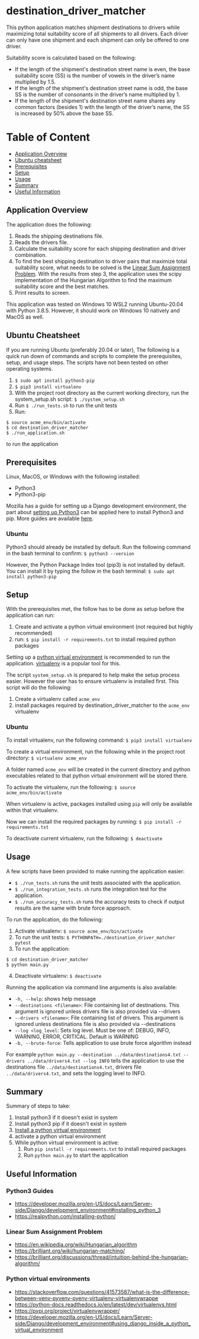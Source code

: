 # destination_driver_matcher
This python application matches shipment destinations to drivers while maximizing total suitability score of all shipments to all drivers. Each driver can only have one shipment and each shipment can only be offered to one driver.

Suitability score is calculated based on the following:
- If the length of the shipment's destination street name is even, the base suitability score (SS) is the number of vowels in the driver’s name multiplied by 1.5.
- If the length of the shipment's destination street name is odd, the base SS is the number of consonants in the driver’s name multiplied by 1.
- If the length of the shipment's destination street name shares any common factors (besides 1) with the length of the driver’s name, the SS is increased by 50% above the base SS.

# Table of Content
- [Application Overview](#application-overview)
- [Ubuntu cheatsheet](#ubuntu-cheatsheet)
- [Prerequisites](#prerequisites)
- [Setup](#setup)
- [Usage](#usage)
- [Summary](#summary)
- [Useful Information](#useful-information)

## Application Overview
The application does the following:
1. Reads the shipping destinations file.
2. Reads the drivers file.
3. Calculate the suitability score for each shipping destination and driver combination.
4. To find the best shipping destination to driver pairs that maximize total suitability score, what needs to be solved is the [Linear Sum Assignment Problem](#linear-sum-assignment-problem). With the results from step 3, the application uses the scipy implementation of the Hungarian Algorithm to find the maximum suitability score and the best matches.
5. Print results to screen.

This application was tested on Windows 10 WSL2 running Ubuntu-20.04 with Python 3.8.5. However, it should work on Windows 10 natively and MacOS as well.

## Ubuntu Cheatsheet
If you are running Ubuntu (preferably 20.04 or later), The following is a quick run down of commands and scripts to complete the prerequisites, setup, and usage steps. The scripts have not been tested on other operating systems.
1. `$ sudo apt install python3-pip`
2. `$ pip3 install virtualenv`
3. With the project root directory as the current working directory, run the system_setup.sh script: `$ ./system_setup.sh`
4. Run `$ ./run_tests.sh` to run the unit tests
5. Run:
```
$ source acme_env/bin/activate
$ cd destination_driver_matcher
$ ./run_application.sh
```
to run the application

## Prerequisites
Linux, MacOS, or Windows with the following installed:
- Python3
- Python3-pip

Mozilla has a guide for setting up a Django development environment, the part about [setting up Python3](https://developer.mozilla.org/en-US/docs/Learn/Server-side/Django/development_environment#installing_python_3) can be applied here to install Python3 and pip. More guides are available [here](#python3-guides).

### Ubuntu
Python3 should already be installed by default. Run the following command in the bash terminal to confirm:
`$ python3 --version`

However, the Python Package Index tool (pip3) is not installed by default. You can install it by typing the follow in the bash terminal:
`$ sudo apt install python3-pip`

## Setup
With the prerequisites met, the follow has to be done as setup before the application can run:
1. Create and activate a python virtual environment (not required but highly recommended)
2. run: `$ pip install -r requirements.txt` to install required python packages

Setting up a [python virtual environment](#python-virtual-environments) is recommended to run the application. [virtualenv](https://pypi.org/project/virtualenv/) is a popular tool for this.

The script `system_setup.sh` is prepared to help make the setup process easier. However the user has to ensure virtualenv is installed first. This script will do the following:
1. Create a virtualenv called `acme_env`
2. install packages required by destination_driver_matcher to the `acme_env` virtualenv

### Ubuntu
To install virtualenv, run the following command:
`$ pip3 install virtualenv`

To create a virtual environment, run the following while in the project root directory:
`$ virtualenv acme_env`

A folder named `acme_env` will be created in the current directory and python executables related to that python virtual environment will be stored there.

To activate the virtualenv, run the following:
`$ source acme_env/bin/activate`

When virtualenv is active, packages installed using `pip` will only be available within that virtualenv.

Now we can install the required packages by running:
`$ pip install -r requirements.txt`

To deactivate current virtualenv, run the following:
`$ deactivate`

## Usage
A few scripts have been provided to make running the application easier:
- `$ ./run_tests.sh` runs the unit tests associated with the application.
- `$ ./run_integration_tests.sh` runs the integration test for the application.
- `$ ./run_accuracy_tests.sh` runs the accuracy tests to check if output results are the same with brute force approach.

To run the application, do the following:
1. Activate virtualenv: `$ source acme_env/bin/activate`
2. To run the unit tests: `$ PYTHONPATH=./destination_driver_matcher pytest`
3. To run the application:
```
$ cd destination_driver_matcher
$ python main.py
```
4. Deactivate virtualenv: `$ deactivate`

Running the application via command line arguments is also available:
- `-h, --help`: shows help message
- `--destinations <filename>`: File containing list of destinations. This argument is ignored unless drivers file is also provided via --drivers
- `--drivers <filename>`: File containing list of drivers. This argument is ignored unless destinations file is also provided via --destinations
- `--log <log_level`: Sets log level. Must be one of: DEBUG, INFO, WARNING, ERROR, CRITICAL. Default is WARNING
- `-b, --brute-force`: Tells application to use brute force algorithm instead

For example
`python main.py --destination ../data/destinations4.txt --drivers ../data/drivers4.txt --log INFO`
tells the application to use the destinations file `../data/destinations4.txt`, drivers file `../data/drivers4.txt`, and sets the logging level to INFO.

## Summary
Summary of steps to take:
1. Install python3 if it doesn't exist in system
2. Install python3 pip if it doesn't exist in system
3. [Install a python virtual environment](#python-virtual-environments)
4. activate a python virtual environment
5. While python virtual environment is active:
   1. Run `pip install -r requirements.txt` to install required packages
   2. Run `python main.py` to start the application


## Useful Information
### Python3 Guides
- https://developer.mozilla.org/en-US/docs/Learn/Server-side/Django/development_environment#installing_python_3
- https://realpython.com/installing-python/
### Linear Sum Assignment Problem
- https://en.wikipedia.org/wiki/Hungarian_algorithm
- https://brilliant.org/wiki/hungarian-matching/
- https://brilliant.org/discussions/thread/intuition-behind-the-hungarian-algorithm/
### Python virtual environments
- https://stackoverflow.com/questions/41573587/what-is-the-difference-between-venv-pyvenv-pyenv-virtualenv-virtualenvwrappe
- https://python-docs.readthedocs.io/en/latest/dev/virtualenvs.html
- https://pypi.org/project/virtualenvwrapper/
- https://developer.mozilla.org/en-US/docs/Learn/Server-side/Django/development_environment#using_django_inside_a_python_virtual_environment
